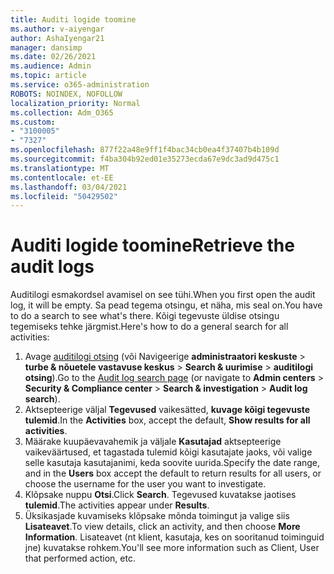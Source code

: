 ```yaml
---
title: Auditi logide toomine
ms.author: v-aiyengar
author: AshaIyengar21
manager: dansimp
ms.date: 02/26/2021
ms.audience: Admin
ms.topic: article
ms.service: o365-administration
ROBOTS: NOINDEX, NOFOLLOW
localization_priority: Normal
ms.collection: Adm_O365
ms.custom:
- "3100005"
- "7327"
ms.openlocfilehash: 877f22a48e9ff1f4bac34cb0ea4f37407b4b109d
ms.sourcegitcommit: f4ba304b92ed01e35273ecda67e9dc3ad9d475c1
ms.translationtype: MT
ms.contentlocale: et-EE
ms.lasthandoff: 03/04/2021
ms.locfileid: "50429502"
---
```

# <a name="retrieve-the-audit-logs"></a><span data-ttu-id="d2d98-102">Auditi logide toomine</span><span class="sxs-lookup"><span data-stu-id="d2d98-102">Retrieve the audit logs</span></span>

<span data-ttu-id="d2d98-103">Auditilogi esmakordsel avamisel on see tühi.</span><span class="sxs-lookup"><span data-stu-id="d2d98-103">When you first open the audit log, it will be empty.</span></span> <span data-ttu-id="d2d98-104">Sa pead tegema otsingu, et näha, mis seal on.</span><span class="sxs-lookup"><span data-stu-id="d2d98-104">You have to do a search to see what's there.</span></span> <span data-ttu-id="d2d98-105">Kõigi tegevuste üldise otsingu tegemiseks tehke järgmist.</span><span class="sxs-lookup"><span data-stu-id="d2d98-105">Here's how to do a general search for all activities:</span></span>

1. <span data-ttu-id="d2d98-106">Avage [auditilogi otsing](https://protection.office.com/#/unifiedauditlog) (või Navigeerige **administraatori keskuste**  >  **turbe & nõuetele vastavuse keskus**  >  **Search & uurimise**  >  **auditilogi otsing**).</span><span class="sxs-lookup"><span data-stu-id="d2d98-106">Go to the [Audit log search page](https://protection.office.com/#/unifiedauditlog) (or navigate to  **Admin centers** > **Security & Compliance center** > **Search & investigation** > **Audit log search**).</span></span>
1. <span data-ttu-id="d2d98-107">Aktsepteerige väljal **Tegevused** vaikesätted, **kuvage kõigi tegevuste tulemid**.</span><span class="sxs-lookup"><span data-stu-id="d2d98-107">In the **Activities** box, accept the default, **Show results for all activities**.</span></span>
1. <span data-ttu-id="d2d98-108">Määrake kuupäevavahemik ja väljale **Kasutajad** aktsepteerige vaikeväärtused, et tagastada tulemid kõigi kasutajate jaoks, või valige selle kasutaja kasutajanimi, keda soovite uurida.</span><span class="sxs-lookup"><span data-stu-id="d2d98-108">Specify the date range, and in the **Users** box accept the default to return results for all users, or choose the username for the user you want to investigate.</span></span>
1. <span data-ttu-id="d2d98-109">Klõpsake nuppu **Otsi**.</span><span class="sxs-lookup"><span data-stu-id="d2d98-109">Click **Search**.</span></span> <span data-ttu-id="d2d98-110">Tegevused kuvatakse jaotises **tulemid**.</span><span class="sxs-lookup"><span data-stu-id="d2d98-110">The activities appear under **Results**.</span></span>
1. <span data-ttu-id="d2d98-111">Üksikasjade kuvamiseks klõpsake mõnda toimingut ja valige siis **Lisateavet**.</span><span class="sxs-lookup"><span data-stu-id="d2d98-111">To view details, click an activity, and then choose **More Information**.</span></span> <span data-ttu-id="d2d98-112">Lisateavet (nt klient, kasutaja, kes on sooritanud toiminguid jne) kuvatakse rohkem.</span><span class="sxs-lookup"><span data-stu-id="d2d98-112">You'll see more information such as Client, User that performed action, etc.</span></span>
